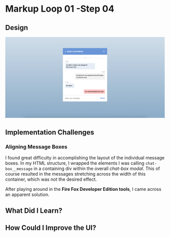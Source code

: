 # Markup Loop 01 -Step 04

## Design

![Markup Loop 1 - Step 4 Design](./design-mockup.png)

## Implementation Challenges

### Aligning Message Boxes

I found great difficulty in accomplishing the layout of the individual
message boxes. In my HTML structure, I wrapped the elements I was
calling `chat-box__message` in a containing div within the overall
_chat-box modal_. This of course resulted in the messages stretching
across the width of this container, which was not the desired effect.

After playing around in the **Fire Fox Developer Edition tools**, I came
across an apparent solution.

## What Did I Learn?

## How Could I Improve the UI?
